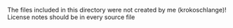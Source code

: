 The files included in this directory were not created by me (krokoschlange)!
License notes should be in every source file